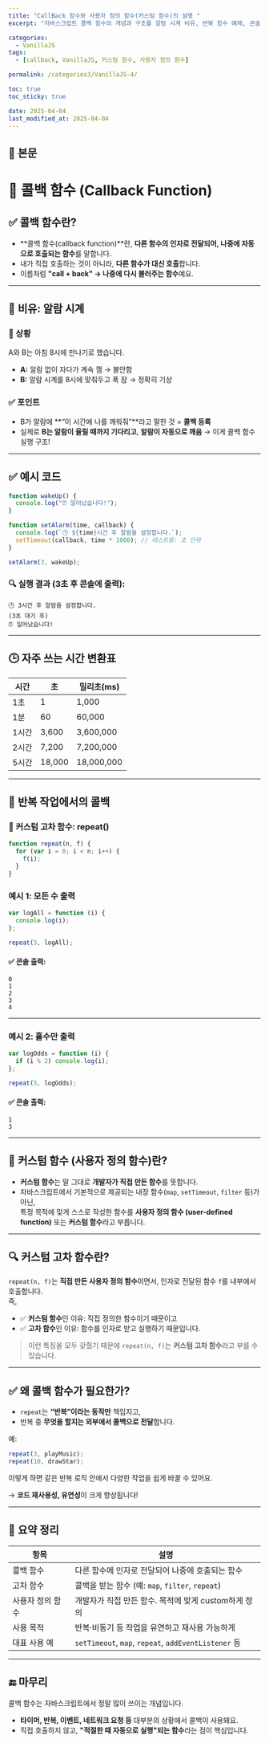 ```yaml
---
title: "CallBack 함수와 사용자 정의 함수(커스텀 함수)의 설명 "
excerpt: "자바스크립트 콜백 함수의 개념과 구조를 알람 시계 비유, 반복 함수 예제, 콘솔 출력과 함께 직관적으로 설명합니다."

categories:
  - VanillaJS
tags:
  - [callback, VanillaJS, 커스텀 함수, 사용자 정의 함수]

permalink: /categories3/VanillaJS-4/

toc: true
toc_sticky: true

date: 2025-04-04
last_modified_at: 2025-04-04
---
```


## 🦥 본문

# 📘 콜백 함수 (Callback Function)

## ✅ 콜백 함수란?

- **콜백 함수(callback function)**란, **다른 함수의 인자로 전달되어, 나중에 자동으로 호출되는 함수**를 말합니다.
- 내가 직접 호출하는 것이 아니라, **다른 함수가 대신 호출**합니다.
- 이름처럼 **"call + back" → 나중에 다시 불러주는 함수**예요.

---

## 🧠 비유: 알람 시계

### 🤝 상황

A와 B는 아침 8시에 만나기로 했습니다.

- **A:** 알람 없이 자다가 계속 깸 → 불안함
- **B:** 알람 시계를 8시에 맞춰두고 푹 잠 → 정확히 기상

### ✅ 포인트

- B가 알람에 **“이 시간에 나를 깨워줘”**라고 말한 것 = **콜백 등록**
- 실제로 **B는 알람이 울릴 때까지 기다리고**, **알람이 자동으로 깨움** → 이게 콜백 함수 실행 구조!

---

## ✅ 예시 코드

```js
function wakeUp() {
  console.log("⏰ 일어났습니다!");
}

function setAlarm(time, callback) {
  console.log(`🕒 ${time}시간 후 알람을 설정합니다.`);
  setTimeout(callback, time * 1000); // 테스트용: 초 단위
}

setAlarm(3, wakeUp);
```

### 🔍 실행 결과 (3초 후 콘솔에 출력):

```
🕒 3시간 후 알람을 설정합니다.
(3초 대기 후)
⏰ 일어났습니다!
```

---

## 🕒 자주 쓰는 시간 변환표

| 시간  | 초     | 밀리초(ms) |
| ----- | ------ | ---------- |
| 1초   | 1      | 1,000      |
| 1분   | 60     | 60,000     |
| 1시간 | 3,600  | 3,600,000  |
| 2시간 | 7,200  | 7,200,000  |
| 5시간 | 18,000 | 18,000,000 |

---

## 🔁 반복 작업에서의 콜백

### 🧩 커스텀 고차 함수: repeat()

```js
function repeat(n, f) {
  for (var i = 0; i < n; i++) {
    f(i);
  }
}
```

### 예시 1: 모든 수 출력

```js
var logAll = function (i) {
  console.log(i);
};

repeat(5, logAll);
```

#### ✅ 콘솔 출력:

```
0
1
2
3
4
```

---

### 예시 2: 홀수만 출력

```js
var logOdds = function (i) {
  if (i % 2) console.log(i);
};

repeat(5, logOdds);
```

#### ✅ 콘솔 출력:

```
1
3
```

---

## 🧩 커스텀 함수 (사용자 정의 함수)란?

- **커스텀 함수**는 말 그대로 **개발자가 직접 만든 함수**를 뜻합니다.
- 자바스크립트에서 기본적으로 제공되는 내장 함수(`map`, `setTimeout`, `filter` 등)가 아닌,  
  특정 목적에 맞게 스스로 작성한 함수를 **사용자 정의 함수 (user-defined function)** 또는 **커스텀 함수**라고 부릅니다.

---

## 🔍 커스텀 고차 함수란?

`repeat(n, f)`는 **직접 만든 사용자 정의 함수**이면서, 인자로 전달된 함수 `f`를 내부에서 호출합니다.  
즉,

- ✅ **커스텀 함수**인 이유: 직접 정의한 함수이기 때문이고
- ✅ **고차 함수**인 이유: 함수를 인자로 받고 실행하기 때문입니다.

> 이런 특징을 모두 갖췄기 때문에 `repeat(n, f)`는 **커스텀 고차 함수**라고 부를 수 있습니다.

---

## ✅ 왜 콜백 함수가 필요한가?

- `repeat`는 **“반복”이라는 동작만** 책임지고,
- 반복 중 **무엇을 할지는 외부에서 콜백으로 전달**합니다.

예:

```js
repeat(3, playMusic);
repeat(10, drawStar);
```

이렇게 하면 같은 반복 로직 안에서 다양한 작업을 쉽게 바꿀 수 있어요.

→ **코드 재사용성, 유연성**이 크게 향상됩니다!

---

## 📌 요약 정리

| 항목             | 설명                                                 |
| ---------------- | ---------------------------------------------------- |
| 콜백 함수        | 다른 함수에 인자로 전달되어 나중에 호출되는 함수     |
| 고차 함수        | 콜백을 받는 함수 (예: `map`, `filter`, `repeat`)     |
| 사용자 정의 함수 | 개발자가 직접 만든 함수. 목적에 맞게 custom하게 정의 |
| 사용 목적        | 반복·비동기 등 작업을 유연하고 재사용 가능하게       |
| 대표 사용 예     | `setTimeout`, `map`, `repeat`, `addEventListener` 등 |

---

## 🔚 마무리

콜백 함수는 자바스크립트에서 정말 많이 쓰이는 개념입니다.

- **타이머, 반복, 이벤트, 네트워크 요청 등** 대부분의 상황에서 콜백이 사용돼요.
- 직접 호출하지 않고, **"적절한 때 자동으로 실행"되는 함수**라는 점이 핵심입니다.

